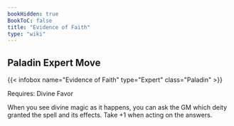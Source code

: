 ```yaml
---
bookHidden: true
BookToC: false
title: "Evidence of Faith"
type: "wiki"
---
```

## Paladin Expert Move
{{< infobox name="Evidence of Faith" type="Expert" class="Paladin" >}}

Requires: Divine Favor

When you see divine magic as it happens, you can ask the GM which deity granted the spell and its effects. Take +1 when acting on the answers.